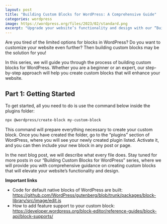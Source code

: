 ```yaml
---
layout: post
title: "Building Custom Blocks for WordPress: A Comprehensive Guide"
categories: wordpress
image: https://wordpress.org/files/2023/02/standard.png
excerpt: "Upgrade your website’s functionality and design with our “Building Custom Blocks for WordPress” series. Our step-by-step guide is beginner and expert-friendly, ensuring that everyone can create custom blocks that enhance their website’s capabilities. Get ready to take your WordPress website to the next level!"
---
```


Are you tired of the limited options for blocks in WordPress? Do you want to customize your website even further? Then building custom blocks may be the solution for you!

In this series, we will guide you through the process of building custom blocks for WordPress. Whether you are a beginner or an expert, our step-by-step approach will help you create custom blocks that will enhance your website.

## Part 1: Getting Started

To get started, all you need to do is use the command below inside the plugins folder:

```sh
npx @wordpress/create-block my-custom-block
```

This command will prepare everything necessary to create your custom block. Once you have created the folder, go to the “plugins” section of WordPress, where you will see your newly created plugin listed. Activate it, and you can then include your new block in any post or page.

In the next blog post, we will describe what every file does. Stay tuned for more posts in our “Building Custom Blocks for WordPress” series, where we will provide you with comprehensive guidance on creating custom blocks that will elevate your website’s functionality and design.

**Important links**

* Code for default native blocks of WordPress are built:
https://github.com/WordPress/gutenberg/blob/trunk/packages/block-library/src/image/edit.js
* How to add feature support to your custom block:
https://developer.wordpress.org/block-editor/reference-guides/block-api/block-supports/